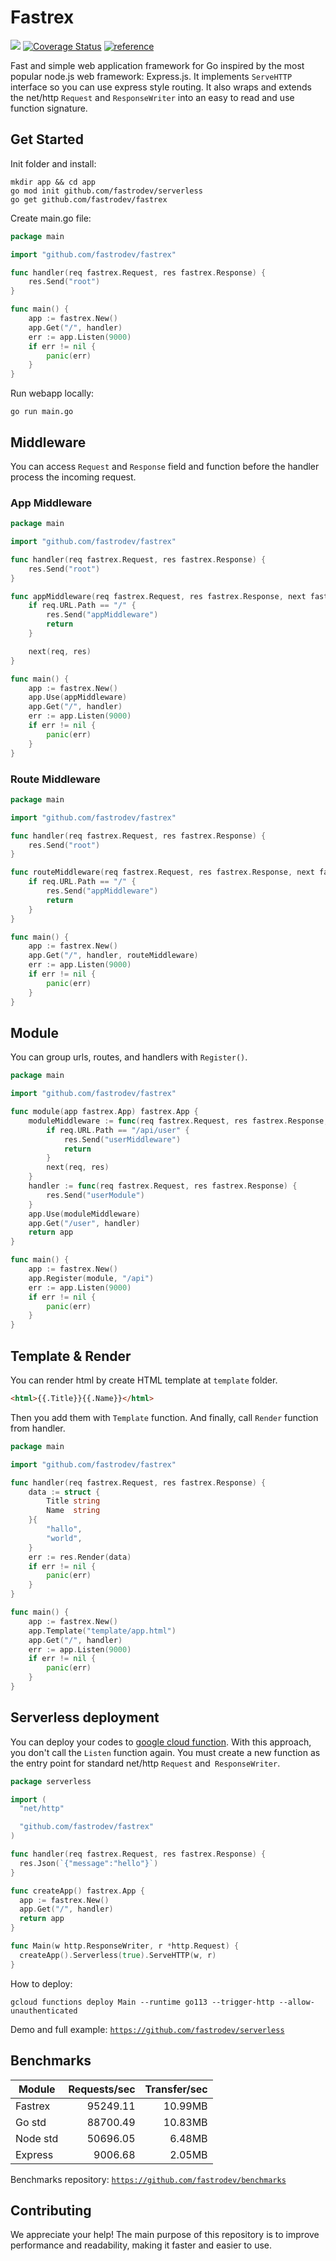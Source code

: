 # Fastrex
[![][build]](https://github.com/fastrodev/fastrex/actions/workflows/build.yml) [![Coverage Status][cov]](https://coveralls.io/github/fastrodev/fastrex?branch=main) [![][reference]](https://pkg.go.dev/github.com/fastrodev/fastrex?tab=doc)

Fast and simple web application framework for Go inspired by the most popular node.js web framework: Express.js. It implements `ServeHTTP` interface so you can use express style routing. It also wraps and extends the net/http `Request` and `ResponseWriter` into an easy to read and use function signature. 

## Get Started
Init folder and install:
```
mkdir app && cd app
go mod init github.com/fastrodev/serverless
go get github.com/fastrodev/fastrex
```
Create main.go file:
```go
package main

import "github.com/fastrodev/fastrex"

func handler(req fastrex.Request, res fastrex.Response) {
	res.Send("root")
}

func main() {
	app := fastrex.New()
	app.Get("/", handler)
	err := app.Listen(9000)
	if err != nil {
		panic(err)
	}
}


```

Run webapp locally:
```
go run main.go
```

## Middleware
You can access `Request` and `Response` field and function before the handler process the incoming request.
### App Middleware
```go
package main

import "github.com/fastrodev/fastrex"

func handler(req fastrex.Request, res fastrex.Response) {
	res.Send("root")
}

func appMiddleware(req fastrex.Request, res fastrex.Response, next fastrex.Next) {
	if req.URL.Path == "/" {
		res.Send("appMiddleware")
		return
	}

	next(req, res)
}

func main() {
	app := fastrex.New()
	app.Use(appMiddleware)
	app.Get("/", handler)
	err := app.Listen(9000)
	if err != nil {
		panic(err)
	}
}

```

### Route Middleware

```go
package main

import "github.com/fastrodev/fastrex"

func handler(req fastrex.Request, res fastrex.Response) {
	res.Send("root")
}

func routeMiddleware(req fastrex.Request, res fastrex.Response, next fastrex.Next) {
	if req.URL.Path == "/" {
		res.Send("appMiddleware")
		return
	}
}

func main() {
	app := fastrex.New()
	app.Get("/", handler, routeMiddleware)
	err := app.Listen(9000)
	if err != nil {
		panic(err)
	}
}

```

## Module
You can group urls, routes, and handlers with `Register()`.
```go
package main

import "github.com/fastrodev/fastrex"

func module(app fastrex.App) fastrex.App {
	moduleMiddleware := func(req fastrex.Request, res fastrex.Response, next fastrex.Next) {
		if req.URL.Path == "/api/user" {
			res.Send("userMiddleware")
			return
		}
		next(req, res)
	}
	handler := func(req fastrex.Request, res fastrex.Response) {
		res.Send("userModule")
	}
	app.Use(moduleMiddleware)
	app.Get("/user", handler)
	return app
}

func main() {
	app := fastrex.New()
	app.Register(module, "/api")
	err := app.Listen(9000)
	if err != nil {
		panic(err)
	}
}

```
## Template & Render
You can render html by create HTML template at `template` folder.
```html
<html>{{.Title}}{{.Name}}</html>
```
Then you add them with `Template` function. And finally, call `Render` function from handler.
```go
package main

import "github.com/fastrodev/fastrex"

func handler(req fastrex.Request, res fastrex.Response) {
	data := struct {
		Title string
		Name  string
	}{
		"hallo",
		"world",
	}
	err := res.Render(data)
	if err != nil {
		panic(err)
	}
}

func main() {
	app := fastrex.New()
	app.Template("template/app.html")
	app.Get("/", handler)
	err := app.Listen(9000)
	if err != nil {
		panic(err)
	}
}

```
## Serverless deployment

You can deploy your codes to [google cloud function](https://cloud.google.com/functions). With this approach, you don't call the `Listen` function again. You must create a new function as the entry point for standard net/http `Request` and` ResponseWriter`.

```go
package serverless

import (
  "net/http"

  "github.com/fastrodev/fastrex"
)

func handler(req fastrex.Request, res fastrex.Response) {
  res.Json(`{"message":"hello"}`)
}

func createApp() fastrex.App {
  app := fastrex.New()
  app.Get("/", handler)
  return app
}

func Main(w http.ResponseWriter, r *http.Request) {
  createApp().Serverless(true).ServeHTTP(w, r)
}

```
How to deploy:
```
gcloud functions deploy Main --runtime go113 --trigger-http --allow-unauthenticated
```
Demo and full example: [`https://github.com/fastrodev/serverless`](https://github.com/fastrodev/serverless)

## Benchmarks
|Module|Requests/sec|Transfer/sec|
|--|--:|--:|
|Fastrex|95249.11|10.99MB|
|Go std|88700.49|10.83MB|
|Node std|50696.05|6.48MB|
|Express|9006.68|2.05MB|

Benchmarks repository: [`https://github.com/fastrodev/benchmarks`](https://github.com/fastrodev/benchmarks)

## Contributing
We appreciate your help! The main purpose of this repository is to improve performance and readability, making it faster and easier to use.

[build]: https://github.com/fastrodev/fastrex/actions/workflows/build.yml/badge.svg
[reference]: https://img.shields.io/badge/go.dev-reference-007d9c?logo=go&logoColor=white "reference"
[cov]: https://coveralls.io/repos/github/fastrodev/fastrex/badge.svg?branch=main

